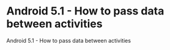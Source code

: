 # Android 5.1 - How to pass data between activities

Android 5.1 - How to pass data between activities
